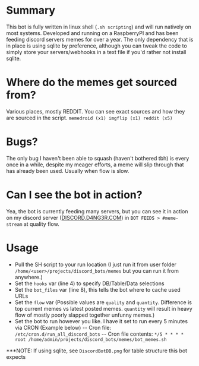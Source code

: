 # Summary
This bot is fully written in linux shell (`.sh scripting`) and will run natively on most systems. Developed and running on a RaspberryPI and has been feeding discord servers memes for over a year. The only dependency that is in place is using sqlite by preference, although you can tweak the code to simply store your servers/webhooks in a text file if you'd rather not install sqlite.

# Where do the memes get sourced from?
Various places, mostly REDDIT. You can see exact sources and how they are sourced in the script.
`memedroid (x1) imgflip (x1) reddit (x5)`

# Bugs?
The only bug I haven't been able to squash (haven't bothered tbh) is every once in a while, despite my meager efforts, a meme will slip through that has already been used. Usually when flow is slow.

# Can I see the bot in action?
Yea, the bot is currently feeding many servers, but you can see it in action on my discord server ([DISCORD.D4NG3R.COM](https://discord.d4ng3r.com)) in `BOT FEEDS > #meme-stream` at quality flow.

# Usage
- Pull the SH script to your run location (I just run it from user folder `/home/<user>/projects/discord_bots/memes` but you can run it from anywhere.)
- Set the `hooks` var (line 4) to specify DB/Table/Data selections
- Set the `bot_files` var (line 8), this tells the bot where to cache used URLs
- Set the `flow` var (Possible values are `quality` and `quantity`. Difference is top current memes vs latest posted memes. `quantity` will result in heavy flow of mostly poorly slapped together unfunny memes.)
- Set the bot to run however you like. I have it set to run every 5 minutes via CRON (Example below)
-- Cron file: `/etc/cron.d/run_all_discord_bots`
-- Cron file contents: `*/5 * * * * root /home/admin/projects/discord_bots/memes/bot_memes.sh`

***NOTE: If using sqlite, see `DiscordBotDB.png` for table structure this bot expects
